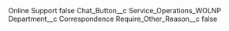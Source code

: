 <?xml version="1.0" encoding="UTF-8"?>
<CustomMetadata xmlns="http://soap.sforce.com/2006/04/metadata" xmlns:xsi="http://www.w3.org/2001/XMLSchema-instance" xmlns:xsd="http://www.w3.org/2001/XMLSchema">
    <label>Online Support</label>
    <protected>false</protected>
    <values>
        <field>Chat_Button__c</field>
        <value xsi:type="xsd:string">Service_Operations_WOLNP</value>
    </values>
    <values>
        <field>Department__c</field>
        <value xsi:type="xsd:string">Correspondence</value>
    </values>
    <values>
        <field>Require_Other_Reason__c</field>
        <value xsi:type="xsd:boolean">false</value>
    </values>
</CustomMetadata>
